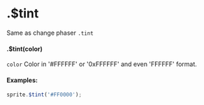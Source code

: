 # .$tint

Same as change phaser `.tint`

#### .$tint(color)

`color` <String> Color in '#FFFFFF' or '0xFFFFFF' and even 'FFFFFF' format.

#### Examples:

```javascript
sprite.$tint('#FF0000');
```
